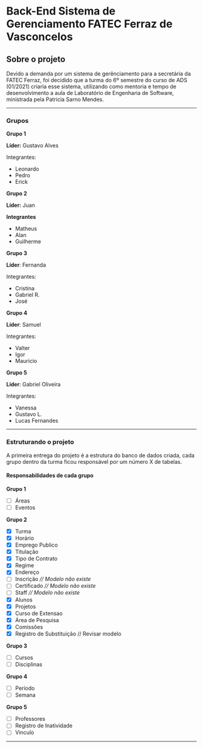 # Back-End Sistema de Gerenciamento FATEC Ferraz de Vasconcelos

## Sobre o projeto
<p>Devido a demanda por um sistema de gerênciamento para a secretária da FATEC Ferraz, foi decidido que a turma do 6º semestre do curso de ADS (01/2021) criaria esse sistema, utilizando como mentoria e tempo de desenvolvimento a aula de Laboratório de Engenharia de Software, ministrada pela Patricia Sarno Mendes.</p>

---

### Grupos

**Grupo 1**

<p><b>Líder:</b> Gustavo Alves</p>

Integrantes:
- Leonardo
- Pedro
- Erick

**Grupo 2**

<p><b>Líder:</b> Juan</p>

**Integrantes**
- Matheus
- Alan
- Guilherme

**Grupo 3**

<p><b>Líder</b>: Fernanda</p>

Integrantes:
- Cristina
- Gabriel R.
- José

**Grupo 4**

<p><b>Líder</b>: Samuel</p>

Integrantes:
- Valter
- Igor
- Mauricio

**Grupo 5**

<p><b>Líder</b>: Gabriel Oliveira</p>

Integrantes:
- Vanessa
- Gustavo L.
- Lucas Fernandes

---

### Estruturando o projeto
<p>A primeira entrega do projeto é a estrutura do banco de dados criada, cada grupo dentro da turma ficou responsável por um número X de tabelas.</p>

#### Responsabilidades de cada grupo
**Grupo 1**
- [ ] Áreas
- [ ] Eventos

**Grupo 2**
- [x] Turma
- [x] Horário
- [x] Emprego Publico
- [x] Titulação
- [x] Tipo de Contrato
- [x] Regime
- [x] Endereço
- [ ] Inscrição *// Modelo não existe*
- [ ] Certificado *// Modelo não existe*
- [ ] Staff *// Modelo não existe*
- [x] Alunos
- [x] Projetos
- [x] Curso de Extensao
- [x] Área de Pesquisa
- [x] Comissões
- [x] Registro de Substituição // Revisar modelo

**Grupo 3**
- [ ] Cursos
- [ ] Disciplinas

**Grupo 4**
- [ ] Período
- [ ] Semana

**Grupo 5**
- [ ] Professores
- [ ] Registro de Inatividade
- [ ] Vinculo

---